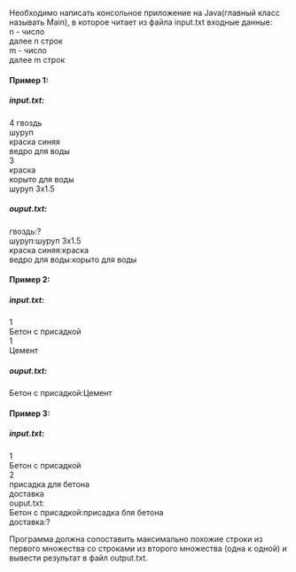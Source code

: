 Необходимо написать консольное приложение на Java(главный класс называть Main), в которое читает из файла input.txt входные данные: <br>
n - число <br>
далее n строк <br>
m - число <br>
далее m строк <br>
#### Пример 1:<br>
##### input.txt: <br>
4
гвоздь <br>
шуруп <br>
краска синяя <br>
ведро для воды <br>
3 <br>
краска <br>
корыто для воды <br>
шуруп 3х1.5 <br>
##### ouput.txt: <br>
гвоздь:? <br>
шуруп:шуруп 3х1.5 <br>
краска синяя:краска <br>
ведро для воды:корыто для воды <br>
#### Пример 2: <br>
##### input.txt: <br>
1 <br>
Бетон с присадкой <br>
1 <br>
Цемент <br>
##### ouput.txt: <br>
Бетон с присадкой:Цемент <br>
#### Пример 3: <br>
##### input.txt: <br>
1 <br>
Бетон с присадкой <br>
2 <br>
присадка для бетона <br>
доставка <br>
ouput.txt: <br>
Бетон с присадкой:присадка бля бетона <br>
доставка:? <br>

Программа должна сопоставить максимально похожие строки из первого множества со строками из второго множества (одна к одной) и вывести результат в файл output.txt.

